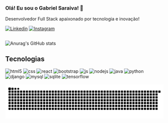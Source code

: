
### Olá! Eu sou o Gabriel Saraiva! 👋

Desenvolvedor Full Stack apaixonado por tecnologia e inovação!

[![Linkedin](https://img.shields.io/badge/LinkedIn-0077B5?style=for-the-badge&logo=linkedin&logoColor=white)](https://www.linkedin.com/in/gabriel-saraiva-dev/)
[![Instagram](https://img.shields.io/badge/Instagram-E4405F?style=for-the-badge&logo=instagram&logoColor=white)](https://www.instagram.com/_gabszin/)

##

![Anurag's GitHub stats](https://github-readme-stats.vercel.app/api?username=gabszin&show_icons=true&theme=radical)

## Tecnologias
<div style="display: inline_block">
    <img aline=center alt=html5 src="https://img.shields.io/badge/HTML5-E34F26?style=for-the-badge&logo=html5&logoColor=white">
    <img aline=center alt=css src="https://img.shields.io/badge/CSS3-1572B6?style=for-the-badge&logo=css3&logoColor=white">
    <img aline=center alt=react src="https://img.shields.io/badge/React-20232A?style=for-the-badge&logo=react&logoColor=61DAFB">
    <img aline=center alt=bootstrap src="https://img.shields.io/badge/Bootstrap-563D7C?style=for-the-badge&logo=bootstrap&logoColor=white">
    <img aline=center alt=js src="https://img.shields.io/badge/JavaScript-F7DF1E?style=for-the-badge&logo=javascript&logoColor=black">
    <img aline=center alt=nodejs src="https://img.shields.io/badge/Node.js-43853D?style=for-the-badge&logo=node.js&logoColor=white">
    <img aline=center alt=java src="https://img.shields.io/badge/Java-ED8B00?style=for-the-badge&logo=openjdk&logoColor=white">
    <img aline=center alt=python src="https://img.shields.io/badge/Python-3776AB?style=for-the-badge&logo=python&logoColor=white">
    <img aline=center alt=django src="https://img.shields.io/badge/Django-092E20?style=for-the-badge&logo=django&logoColor=white">
    <img aline=center alt=mysql src="https://img.shields.io/badge/MySQL-00000F?style=for-the-badge&logo=mysql&logoColor=white">
    <img aline=center alt=sqlite src="https://img.shields.io/badge/SQLite-07405E?style=for-the-badge&logo=sqlite&logoColor=white">
    <img aline=center alt=tensorflow src="https://img.shields.io/badge/TensorFlow-FF6F00?style=for-the-badge&logo=tensorflow&logoColor=white">
</div><br/>

<picture>
  <source media="(prefers-color-scheme: dark)" srcset="https://raw.githubusercontent.com/gabszin/gabszin/output/github-snake-dark.svg" />
  <source media="(prefers-color-scheme: light)" srcset="https://raw.githubusercontent.com/gabszin/gabszin/output/github-snake.svg" />
  <img alt="github-snake" src="https://raw.githubusercontent.com/gabszin/gabszin/output/github-snake.svg" />
</picture>
